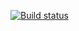 [![Build status](https://ci.appveyor.com/api/projects/status/v1ndqga59w6ypg0f?svg=true)](https://ci.appveyor.com/project/ElenaKalincheva/hwselenium)
